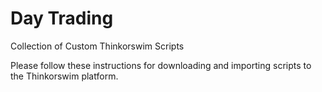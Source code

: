 # Day Trading
Collection of Custom Thinkorswim Scripts

Please follow these instructions for downloading and importing scripts to the Thinkorswim platform.


